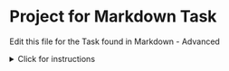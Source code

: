 # Project for Markdown Task

Edit this file for the Task found in Markdown - Advanced

<details>
<summary>Click for instructions</summary>
  
  <ol>
  <li><b>Install python3</b> (https://www.python.org/downloads/)</li>
  <li><b>Install pip3</b>  - using the command sudo apt install python-pip</li>
  <li><b>Pip install virtualenv</b>  -with the command pip3 install virtualenv</li>
  <li><b>Create your virtual environment</b>  - using the command virtualenv venv</li>
  <li><b>make sure you are working inside of it</b>  - with the command source venv/bin/activate</li>
  <li><b>Install the pip dependencies file</b> using pip3 install -r pip_dependencies.txt</li>
  <li><b>Run the python program</b>  - using command python3 pass_gen.py</li>
  </ol>
</details>

